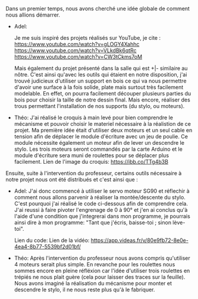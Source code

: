 Dans un premier temps, nous avons cherché une idée globale de comment nous allions démarrer.

- Adel: 
  
  Je me suis inspiré des projets réalisés sur YouTube, je cite : 
  https://www.youtube.com/watch?v=gLOGY4Xahhc
  https://www.youtube.com/watch?v=VLkdBk6qtRc
  https://www.youtube.com/watch?v=CW3tCkms7oM

  Mais également du projet présenté dans la salle qui est +|- similaire au nôtre.
  C'est ainsi qu'avec les outils qui étaient en notre disposition, j'ai trouvé judicieux d'utiliser un support en bois ce qui va nous permettre d'avoir une surface à la   fois solide, plate mais surtout très facilement modelable. En effet, on pourra facilement découper plusieurs parties du bois pour choisir la taille de notre dessin       final. Mais encore, réaliser des trous permettant l'installation de nos supports (du stylo, ou moteurs).

- Théo: J'ai réalisé le croquis à main levé pour bien comprendre le mécanisme et pouvoir choisir le materiel nécessaire à la réalistion de ce projet. Ma première idée était d'utiliser deux moteurs et un seul cable en tension afin de déplacer le module d'écriture avec un jeu de poulie. Ce module nécessite également un moteur afin de lever un descendre le stylo. Les trois moteurs seront commandés par la carte Arduino et le module d'écriture sera muni de roulettes pour se déplacer plus facilement. 
  Lien de l'image du croquis: https://ibb.co/TTg4b3B


Ensuite, suite à l'intervention du professeur, certains outils nécessaire à notre projet nous ont été distribués et c'est ainsi que :

- Adel: 
  J'ai donc commencé à utiliser le servo moteur SG90 et réflechir à comment nous allons parvenir à réaliser la montée/descente du stylo. C'est pourquoi j'ai réalisé le     code ci-dessous afin de comprendre cela. J'ai reussi à faire pivoter l'engrenage de 0 à 90° et j'en ai conclus qu'à l'aide d'une condition que j'integrerai dans mon     programme, je pourrais ainsi dire à mon programme: "Tant que j'écris, baisse-toi ; sinon lève-toi".

  Lien du code: 
  Lien de la vidéo: https://app.videas.fr/v/80e9fb72-8e0e-4ea4-8b77-5539bf2d01bf/

- Théo: Après l'intervention du professeur nous avons compris qu'utiliser 4 moteurs serait plus simple. En revanche pour les roulettes nous sommes encore en pleine réfléxion car l'idée d'utiliser trois roulettes en trépiés ne nous plait guère (cela pour laisser des traces sur la feuille). Nous avons imaginé la réalisation du mécanisme pour monter et descendre le stylo, il ne nous reste plus qu'à le fabriquer.
